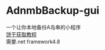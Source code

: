 # AdnmbBackup-gui
一个让你本地备份A岛串的小程序   
[饼干获取教程](https://www.coldthunder11.com/artical/%e6%95%99%e7%a8%8b/%e5%a6%82%e4%bd%95%e8%8e%b7%e5%8f%96a%e5%b2%9b%e7%9a%84%e9%a5%bc%e5%b9%b2/)   
需要.net framework4.8
